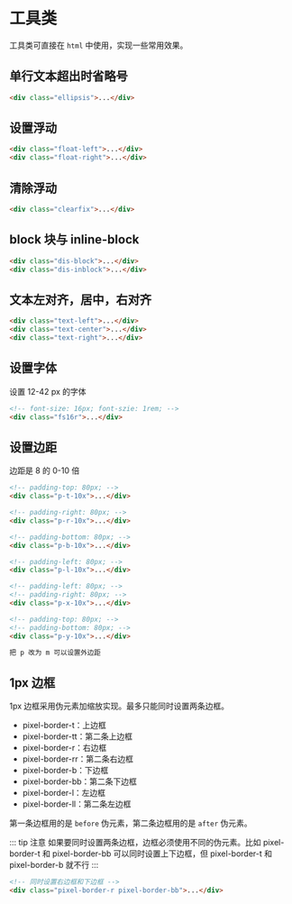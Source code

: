 # 工具类

工具类可直接在 `html` 中使用，实现一些常用效果。

## 单行文本超出时省略号

```html
<div class="ellipsis">...</div>
```

## 设置浮动

```html
<div class="float-left">...</div>
<div class="float-right">...</div>
```

## 清除浮动

```html
<div class="clearfix">...</div>
```

## block 块与 inline-block

```html
<div class="dis-block">...</div>
<div class="dis-inblock">...</div>
```

## 文本左对齐，居中，右对齐

```html
<div class="text-left">...</div>
<div class="text-center">...</div>
<div class="text-right">...</div>
```

## 设置字体

设置 12-42 px 的字体

```html
<!-- font-size: 16px; font-szie: 1rem; -->
<div class="fs16r">...</div>
```

## 设置边距

边距是 8 的 0-10 倍

```html
<!-- padding-top: 80px; -->
<div class="p-t-10x">...</div>

<!-- padding-right: 80px; -->
<div class="p-r-10x">...</div>

<!-- padding-bottom: 80px; -->
<div class="p-b-10x">...</div>

<!-- padding-left: 80px; -->
<div class="p-l-10x">...</div>

<!-- padding-left: 80px; -->
<!-- padding-right: 80px; -->
<div class="p-x-10x">...</div>

<!-- padding-top: 80px; -->
<!-- padding-bottom: 80px; -->
<div class="p-y-10x">...</div>

把 p 改为 m 可以设置外边距
```

## 1px 边框

1px 边框采用伪元素加缩放实现。最多只能同时设置两条边框。

-   pixel-border-t：上边框
-   pixel-border-tt：第二条上边框
-   pixel-border-r：右边框
-   pixel-border-rr：第二条右边框
-   pixel-border-b：下边框
-   pixel-border-bb：第二条下边框
-   pixel-border-l：左边框
-   pixel-border-ll：第二条左边框

第一条边框用的是 `before` 伪元素，第二条边框用的是 `after` 伪元素。

::: tip 注意
如果要同时设置两条边框，边框必须使用不同的伪元素。比如 pixel-border-t 和 pixel-border-bb 可以同时设置上下边框，但 pixel-border-t 和 pixel-border-b 就不行
:::

```html
<!-- 同时设置右边框和下边框 -->
<div class="pixel-border-r pixel-border-bb">...</div>
```
